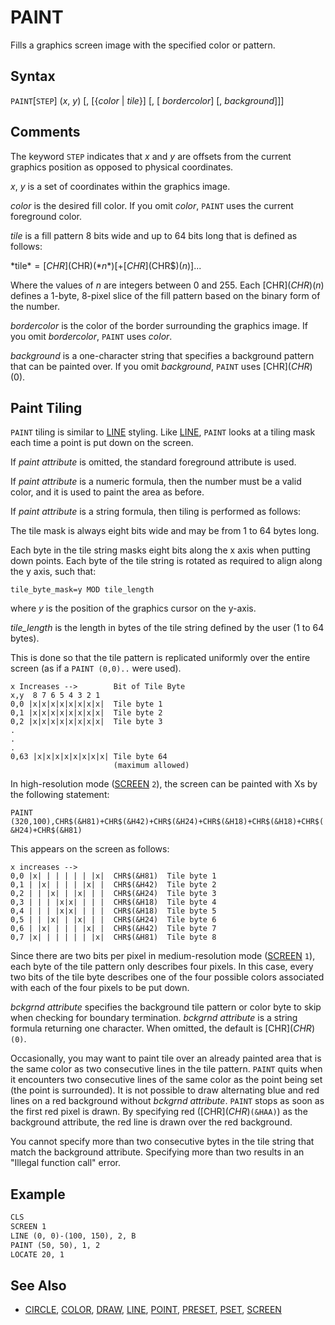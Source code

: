 # PAINT

Fills a graphics screen image with the specified color or pattern.

## Syntax

`PAINT`[`STEP`] (*x*, *y*) [, [{*color* | *tile*}] [, [ *bordercolor*] [, *background*]]]

## Comments

The keyword `STEP` indicates that *x* and *y* are offsets from the current graphics position as opposed to physical coordinates.

*x*, *y* is a set of coordinates within the graphics image.

*color* is the desired fill color. If you omit *color*, `PAINT` uses the current foreground color.

*tile* is a fill pattern 8 bits wide and up to 64 bits long that is defined as follows:

*tile$* = [CHR$](CHR$)(*n*) [+ [CHR$](CHR$)(*n*)]...

Where the values of *n* are integers between 0 and 255. Each [CHR$](CHR$)(*n*) defines a 1-byte, 8-pixel slice of the fill pattern based on the binary form of the number.

*bordercolor* is the color of the border surrounding the graphics image. If you omit *bordercolor*, `PAINT` uses *color*.

*background* is a one-character string that specifies a background pattern that can be painted over. If you omit *background*, `PAINT` uses [CHR$](CHR$)(0).

## Paint Tiling

`PAINT` tiling is similar to [LINE](LINE) styling. Like [LINE](LINE), `PAINT` looks at a tiling mask each time a point is put down on the screen.

If *paint attribute* is omitted, the standard foreground attribute is used.

If *paint attribute* is a numeric formula, then the number must be a valid color, and it is used to paint the area as before.

If *paint attribute* is a string formula, then tiling is performed as follows:

The tile mask is always eight bits wide and may be from 1 to 64 bytes long.

Each byte in the tile string masks eight bits along the x axis when putting down points. Each byte of the tile string is rotated as required to align along the y axis, such that:

`tile_byte_mask=y MOD tile_length`

where *y* is the position of the graphics cursor on the y-axis.

*tile_length* is the length in bytes of the tile string defined by the user (1 to 64 bytes).

This is done so that the tile pattern is replicated uniformly over the entire screen (as if a `PAINT (0,0)..` were used).

```text
x Increases -->        Bit of Tile Byte
x,y  8 7 6 5 4 3 2 1
0,0 |x|x|x|x|x|x|x|x|  Tile byte 1
0,1 |x|x|x|x|x|x|x|x|  Tile byte 2
0,2 |x|x|x|x|x|x|x|x|  Tile byte 3
.
.
.
0,63 |x|x|x|x|x|x|x|x| Tile byte 64
                       (maximum allowed)
```

In high-resolution mode ([SCREEN](SCREEN) `2`), the screen can be painted with Xs by the following statement:

`PAINT (320,100),CHR$(&H81)+CHR$(&H42)+CHR$(&H24)+CHR$(&H18)+CHR$(&H18)+CHR$(&H24)+CHR$(&H81)`

This appears on the screen as follows:

```text
x increases -->
0,0 |x| | | | | | |x|  CHR$(&H81)  Tile byte 1
0,1 | |x| | | | |x| |  CHR$(&H42)  Tile byte 2
0,2 | | |x| | |x| | |  CHR$(&H24)  Tile byte 3
0,3 | | | |x|x| | | |  CHR$(&H18)  Tile byte 4
0,4 | | | |x|x| | | |  CHR$(&H18)  Tile byte 5
0,5 | | |x| | |x| | |  CHR$(&H24)  Tile byte 6
0,6 | |x| | | | |x| |  CHR$(&H42)  Tile byte 7
0,7 |x| | | | | | |x|  CHR$(&H81)  Tile byte 8
```

Since there are two bits per pixel in medium-resolution mode ([SCREEN](SCREEN) `1`), each byte of the tile pattern only describes four pixels. In this case, every two bits of the tile byte describes one of the four possible colors associated with each of the four pixels to be put down.

*bckgrnd attribute* specifies the background tile pattern or color byte to skip when checking for boundary termination. *bckgrnd attribute* is a string formula returning one character. When omitted, the default is [CHR$](CHR$)`(0)`.

Occasionally, you may want to paint tile over an already painted area that is the same color as two consecutive lines in the tile pattern. `PAINT` quits when it encounters two consecutive lines of the same color as the point being set (the point is surrounded). It is not possible to draw alternating blue and red lines on a red background without *bckgrnd attribute*. `PAINT` stops as soon as the first red pixel is drawn. By specifying red ([CHR$](CHR$)`(&HAA)`) as the background attribute, the red line is drawn over the red background.

You cannot specify more than two consecutive bytes in the tile string that match the background attribute. Specifying more than two results in an "Illegal function call" error.

## Example

```vb
CLS
SCREEN 1
LINE (0, 0)-(100, 150), 2, B
PAINT (50, 50), 1, 2
LOCATE 20, 1
```

## See Also

- [CIRCLE](CIRCLE), [COLOR](COLOR), [DRAW](DRAW), [LINE](LINE), [POINT](POINT), [PRESET](PRESET), [PSET](PSET), [SCREEN](SCREEN)

